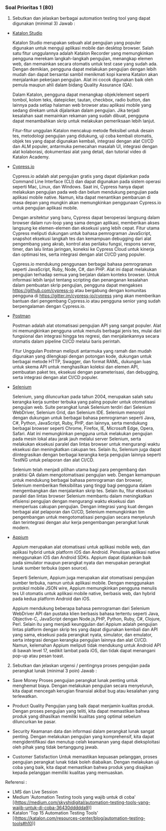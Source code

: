 ### Soal Prioritas 1 (80)
1. Sebutkan dan jelaskan berbagai automation testing tool yang dapat digunakan (minimal 3)
Jawab : 
- [Katalon Studio](https://www.katalon.com/)
    
    Katalon Studio merupakan sebuah alat pengujian yang populer digunakan untuk menguji aplikasi mobile dan desktop browser. Salah satu fitur unggulannya adalah Katalon Recorder yang memungkinkan pengguna merekam langkah-langkah pengujian, menangkap elemen web, dan memainkan secara otomatis untuk test case yang sudah ada. Dengan demikian, pengguna dapat melakukan pengujian dengan lebih mudah dan dapat bersantai sambil menikmati kopi karena Katalon akan menjalankan pekerjaan pengujian. Alat ini cocok digunakan baik oleh pemula maupun ahli dalam bidang Quality Assurance (QA).

    Dalam Katalon, pengguna dapat menangkap objek/element seperti tombol, kolom teks, datepicker, tautan, checkbox, radio button, dan lainnya pada setiap halaman web browser atau aplikasi mobile yang sedang direkam untuk dijalankan dalam pengujian. Jika terjadi kesalahan saat memainkan rekaman yang sudah dibuat, pengguna dapat menambahkan skrip untuk melakukan pemeriksaan lebih lanjut.

    Fitur-fitur unggulan Katalon mencakup metode fleksibel untuk desain tes, metodologi pengujian yang didukung, uji coba kembali otomatis, objek tes yang dapat digunakan kembali, integrasi dengan alat CI/CD dan ALM populer, antarmuka pemecahan masalah UI, integrasi dengan alat kolaborasi, dokumentasi alat yang detail, dan tutorial video di Katalon Academy.

- [Cypress.io](https://www.cypress.io/)

    Cypress.io adalah alat pengujian gratis yang dapat dijalankan pada Command Line Interface (CLI) dan dapat digunakan pada sistem operasi seperti Mac, Linux, dan Windows. Saat ini, Cypress hanya dapat melakukan pengujian pada web dan belum mendukung pengujian pada aplikasi mobile native. Namun, kita dapat menantikan pembaruan di masa depan yang mungkin akan memungkinkan penggunaan Cypress.io untuk pengujian aplikasi mobile.

    Dengan arsitektur yang baru, Cypress dapat beroperasi langsung dalam browser dalam run-loop yang sama dengan aplikasi, memberikan akses langsung ke elemen-elemen dan eksekusi yang lebih cepat. Fitur utama Cypress meliputi dukungan untuk bahasa pemrograman JavaScript, snapshot eksekusi langkah tes dan kemampuan debugging dari alat pengembang yang akrab, kontrol atas perilaku fungsi, respons server, timer, dan lalu lintas jaringan, koneksi ke Cypress Cloud untuk kinerja dan optimasi tes, serta integrasi dengan alat CI/CD yang populer.

    Cypress.io mendukung penggunaan berbagai bahasa pemrograman seperti JavaScript, Ruby, Node, C#, dan PHP. Alat ini dapat melakukan pengujian terhadap semua yang berjalan dalam konteks browser. Untuk informasi lebih lanjut tentang scripting dan penanganan kesalahan dalam pembuatan skrip pengujian, pengguna dapat mengakses https://github.com/cypress-io atau bergabung dengan komunitas pengguna di https://gitter.im/cypress-io/cypress yang akan memberikan bantuan dari pengembang Cypress.io atau pengguna senior yang sudah berpengalaman dengan Cypress.io. 

- [Postman](https://www.postman.com/)

    Postman adalah alat otomatisasi pengujian API yang sangat populer. Alat ini memungkinkan pengguna untuk menulis berbagai jenis tes, mulai dari fungsional dan integrasi hingga tes regresi, dan menjalankannya secara otomatis dalam pipeline CI/CD melalui baris perintah.

    Fitur Unggulan Postman meliputi antarmuka yang ramah dan mudah digunakan yang dilengkapi dengan potongan kode, dukungan untuk berbagai metode HTTP, Swagger, dan format RAML, dukungan luas untuk skema API untuk menghasilkan koleksi dan elemen API, pembuatan paket tes, eksekusi dengan parameterisasi, dan debugging, serta integrasi dengan alat CI/CD populer. 


- [Selenium](https://www.selenium.dev/)

    Selenium, yang diluncurkan pada tahun 2004, merupakan salah satu kerangka kerja sumber terbuka yang paling populer untuk otomatisasi pengujian web. Suite perangkat lunak Selenium terdiri dari Selenium WebDriver, Selenium Grid, dan Selenium IDE. Selenium menonjol dengan dukungan untuk berbagai bahasa pemrograman seperti Java, C#, Python, JavaScript, Ruby, PHP, dan lainnya, serta mendukung berbagai browser seperti Chrome, Firefox, IE, Microsoft Edge, Opera, Safari. Alat ini memungkinkan pengguna untuk melakukan pengujian pada mesin lokal atau jarak jauh melalui server Selenium, serta melakukan eksekusi paralel dan lintas browser untuk mengurangi waktu eksekusi dan meningkatkan cakupan tes. Selain itu, Selenium juga dapat diintegrasikan dengan berbagai kerangka kerja pengujian lainnya seperti TestNG untuk pelaporan dan alat CI/CD.

    Selenium telah menjadi pilihan utama bagi para pengembang dan praktisi QA dalam mengotomatisasi pengujian web. Dengan kemampuan untuk mendukung berbagai bahasa pemrograman dan browser, Selenium memberikan fleksibilitas yang tinggi bagi pengguna dalam mengembangkan dan menjalankan skrip tes. Selain itu, fitur eksekusi paralel dan lintas browser Selenium membantu dalam meningkatkan efisiensi pengujian dengan mengurangi waktu eksekusi dan memperluas cakupan pengujian. Dengan integrasi yang kuat dengan berbagai alat pelaporan dan CI/CD, Selenium memungkinkan tim pengembangan untuk mengotomatisasi pengujian secara menyeluruh dan terintegrasi dengan alur kerja pengembangan perangkat lunak modern.

- [Appium](http://appium.io/)

    Appium merupakan alat otomatisasi untuk aplikasi mobile web, dan aplikasi hybrid untuk platform iOS dan Android. Penulisan aplikasi native menggunakan iOS dan Android SDKs. Appium dapat dijalankan baik pada simulator maupun perangkat nyata dan merupakan perangkat lunak sumber terbuka (open source).

    Seperti Selenium, Appium juga merupakan alat otomatisasi pengujian sumber terbuka, namun untuk aplikasi mobile. Dengan menggunakan protokol mobile JSON wire, Appium memungkinkan pengguna menulis tes UI otomatis untuk aplikasi mobile native, berbasis web, dan hybrid pada kedua platform Android dan iOS.

    Appium mendukung beberapa bahasa pemrograman dari Selenium WebDriver API dan pustaka klien berbasis bahasa tertentu seperti Java, Objective-C, JavaScript dengan Node.js,PHP, Python, Ruby, C#, Clojure, Perl. Selain itu yang menjadi keunggulan dari Appium adalah pengujian lintas platform dengan skrip tes yang dapat digunakan kembali dan API yang sama, eksekusi pada perangkat nyata, simulator, dan emulator, serta integrasi dengan kerangka pengujian lainnya dan alat CI/CD. Namun, kelemahan Appium meliputi tidak mendukung untuk Android API di bawah level 17, sedikit lambat pada iOS, dan tidak dapat menangani pop-up atau pesan toast.

2. Sebutkan dan jelaskan urgensi / pentingnya proses pengujian pada perangkat lunak (minimal 3 poin)
Jawab :
- Save Money
    Proses pengujian perangkat lunak penting untuk menghemat biaya. Dengan melakukan pengujian secara menyeluruh, kita dapat mencegah kerugian finansial akibat bug atau kesalahan yang terlewatkan.

- Product Quality
    Pengujian yang baik dapat menjamin kualitas produk. Dengan proses pengujian yang teliti, kita dapat memastikan bahwa produk yang dihasilkan memiliki kualitas yang optimal sebelum diluncurkan ke pasar.

- Security
    Keamanan data dan informasi dalam perangkat lunak sangat penting. Dengan melakukan pengujian yang komprehensif, kita dapat mengidentifikasi dan menutup celah keamanan yang dapat dieksploitasi oleh pihak yang tidak bertanggung jawab.

- Customer Satisfaction
    Untuk memastikan kepuasan pelanggan, proses pengujian perangkat lunak tidak boleh diabaikan. Dengan melakukan uji coba yang baik, kita dapat memastikan bahwa produk yang disajikan kepada pelanggan memiliki kualitas yang memuaskan.

Referensi : 
- LMS dan Live Session
- Medium 'Automation Testing tools yang wajib untuk di coba' [(https://medium.com/skyshidigital/automation-testing-tools-yang-wajib-untuk-di-coba-36430ddddda9)]
- Katalon 'Top 15 Automation Testing Tools' [(https://katalon.com/resources-center/blog/automation-testing-tools#h10)]